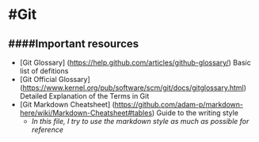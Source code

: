 #Git
=======
####Important resources
------------------------
* [Git Glossary] (https://help.github.com/articles/github-glossary/) Basic list of defitions
* [Git Official Glossary] (https://www.kernel.org/pub/software/scm/git/docs/gitglossary.html) Detailed Explanation of the Terms in Git
* [Git Markdown Cheatsheet] (https://github.com/adam-p/markdown-here/wiki/Markdown-Cheatsheet#tables) Guide to the writing style
  * *In this file, I try to use the markdown style as much as possible for reference*






